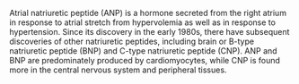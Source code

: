 Atrial natriuretic peptide (ANP) is a hormone secreted from the right atrium in response to atrial stretch from hypervolemia as well as in response to hypertension. Since its discovery in the early 1980s, there have subsequent discoveries of other natriuretic peptides, including brain or B-type natriuretic peptide (BNP) and C-type natriuretic peptide (CNP). ANP and BNP are predominately produced by cardiomyocytes, while CNP is found more in the central nervous system and peripheral tissues.